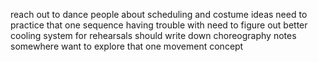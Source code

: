 reach out to dance people about scheduling and costume ideas need to practice that one sequence having trouble with need to figure out better cooling system for rehearsals should write down choreography notes somewhere want to explore that one movement concept
